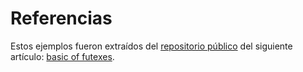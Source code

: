 # Referencias

Estos ejemplos fueron extraídos del [repositorio público](https://github.com/eliben/code-for-blog/tree/master/2018/futex-basics) del siguiente artículo: [basic of futexes](https://eli.thegreenplace.net/2018/basics-of-futexes).